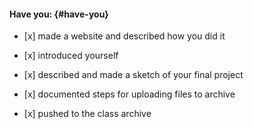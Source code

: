 #### Have you: {#have-you}

* \[x\] made a website and described how you did it

* \[x\] introduced yourself

* \[x\] described and made a sketch of your final project

* \[x\] documented steps for uploading files to archive

* \[x\] pushed to the class archive



